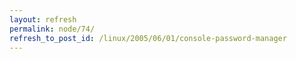 ```yaml
---
layout: refresh
permalink: node/74/
refresh_to_post_id: /linux/2005/06/01/console-password-manager
---
```

